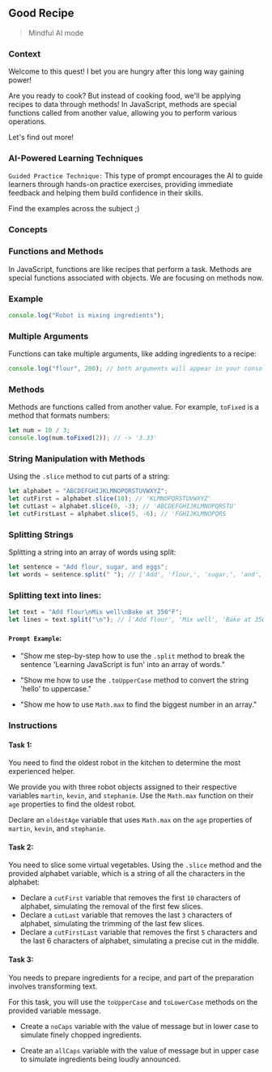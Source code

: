 ## Good Recipe

> Mindful AI mode

### Context

Welcome to this quest! I bet you are hungry after this long way gaining power!

Are you ready to cook? But instead of cooking food, we'll be applying recipes to data through methods! In JavaScript, methods are special functions called from another value, allowing you to perform various operations.

Let's find out more!

### AI-Powered Learning Techniques

`Guided Practice Technique:`
This type of prompt encourages the AI to guide learners through hands-on practice exercises, providing immediate feedback and helping them build confidence in their skills.

Find the examples across the subject ;)

### Concepts

### Functions and Methods

In JavaScript, functions are like recipes that perform a task. Methods are special functions associated with objects. We are focusing on methods now.

### Example

```js
console.log("Robot is mixing ingredients");
```

### Multiple Arguments

Functions can take multiple arguments, like adding ingredients to a recipe:

```js
console.log("flour", 200); // both arguments will appear in your console
```

### Methods

Methods are functions called from another value. For example, ``toFixed`` is a method that formats numbers:

```js
let num = 10 / 3;
console.log(num.toFixed(2)); // -> '3.33'
```

### String Manipulation with Methods

Using the ``.slice`` method to cut parts of a string:

```js
let alphabet = "ABCDEFGHIJKLMNOPQRSTUVWXYZ";
let cutFirst = alphabet.slice(10); // 'KLMNOPQRSTUVWXYZ'
let cutLast = alphabet.slice(0, -3); // 'ABCDEFGHIJKLMNOPQRSTU'
let cutFirstLast = alphabet.slice(5, -6); // 'FGHIJKLMNOPQRS
```

### Splitting Strings

Splitting a string into an array of words using split:

```js
let sentence = "Add flour, sugar, and eggs";
let words = sentence.split(" "); // ['Add', 'flour,', 'sugar,', 'and', 'eggs']
```

### Splitting text into lines:

```js
let text = "Add flour\nMix well\nBake at 350°F";
let lines = text.split("\n"); // ['Add flour', 'Mix well', 'Bake at 350°F']
```

#### **`Prompt Example`**:

- "Show me step-by-step how to use the `.split` method to break the sentence 'Learning JavaScript is fun' into an array of words."

- "Show me how to use the `.toUpperCase` method to convert the string 'hello' to uppercase."

- "Show me how to use `Math.max` to find the biggest number in an array."

### Instructions

#### Task 1:

You need to find the oldest robot in the kitchen to determine the most experienced helper.

We provide you with three robot objects assigned to their respective variables `martin`, `kevin`, and `stephanie`. Use the `Math.max` function on their `age` properties to find the oldest robot.

Declare an `oldestAge` variable that uses `Math.max` on the `age` properties of `martin`, `kevin`, and `stephanie`.

#### Task 2:

You need to slice some virtual vegetables. Using the `.slice` method and the provided alphabet variable, which is a string of all the characters in the alphabet:

- Declare a `cutFirst` variable that removes the first `10` characters of alphabet, simulating the removal of the first few slices.
- Declare a `cutLast` variable that removes the last `3` characters of alphabet, simulating the trimming of the last few slices.
- Declare a `cutFirstLast` variable that removes the first `5` characters and the last 6 characters of alphabet, simulating a precise cut in the middle.

#### Task 3:

You needs to prepare ingredients for a recipe, and part of the preparation involves transforming text.

For this task, you will use the `toUpperCase` and `toLowerCase` methods on the provided variable message.

- Create a `noCaps` variable with the value of message but in lower case to simulate finely chopped ingredients.

- Create an `allCaps` variable with the value of message but in upper case to simulate ingredients being loudly announced.
